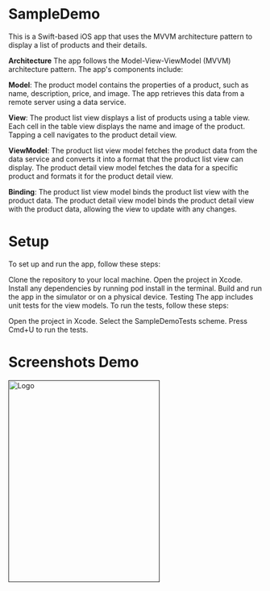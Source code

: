 # SampleDemo
This is a Swift-based iOS app that uses the MVVM architecture pattern to display a list of products and their details.

**Architecture**
The app follows the Model-View-ViewModel (MVVM) architecture pattern. The app's components include:

**Model**: The product model contains the properties of a product, such as name, description, price, and image. The app retrieves this data from a remote server using a data service.

**View**: The product list view displays a list of products using a table view. Each cell in the table view displays the name and image of the product. Tapping a cell navigates to the product detail view.

**ViewModel**: The product list view model fetches the product data from the data service and converts it into a format that the product list view can display. The product detail view model fetches the data for a specific product and formats it for the product detail view.

**Binding**: The product list view model binds the product list view with the product data. The product detail view model binds the product detail view with the product data, allowing the view to update with any changes.

# Setup
To set up and run the app, follow these steps:

Clone the repository to your local machine.
Open the project in Xcode.
Install any dependencies by running pod install in the terminal.
Build and run the app in the simulator or on a physical device.
Testing
The app includes unit tests for the view models. To run the tests, follow these steps:

Open the project in Xcode.
Select the SampleDemoTests scheme.
Press Cmd+U to run the tests.

# Screenshots Demo



  <a href="">
    <img src="https://user-images.githubusercontent.com/17121200/199002131-fc29e234-2111-4e1c-b9cf-49167a2f93fc.png" alt="Logo" width="300" height="400">
  </a>
